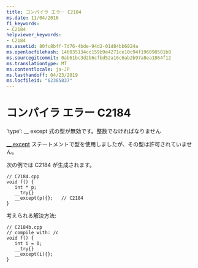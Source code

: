 ```yaml
---
title: コンパイラ エラー C2184
ms.date: 11/04/2016
f1_keywords:
- C2184
helpviewer_keywords:
- C2184
ms.assetid: 80fc8bff-7d76-4bde-94d2-01d84bb6824a
ms.openlocfilehash: 146035134cc159b9e4271ce10c94f196098581b8
ms.sourcegitcommit: 0ab61bc3d2b6cfbd52a16c6ab2b97a8ea1864f12
ms.translationtype: MT
ms.contentlocale: ja-JP
ms.lasthandoff: 04/23/2019
ms.locfileid: "62385837"
---
```

# <a name="compiler-error-c2184"></a>コンパイラ エラー C2184

'type': __ except 式の型が無効です。整数でなければなりません

[__ except](../../c-language/try-except-statement-c.md) ステートメントで型を使用しましたが、その型は許可されていません。

次の例では C2184 が生成されます。

```
// C2184.cpp
void f() {
   int * p;
   __try{}
   __except(p){};   // C2184
}
```

考えられる解決方法:

```
// C2184b.cpp
// compile with: /c
void f() {
   int i = 0;
   __try{}
   __except(i){};
}
```